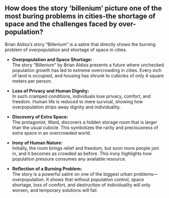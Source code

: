 ## How does the story 'billenium' picture one of the most buring problems in cities-the shortage of space and the challenges faced by over-population?

Brian Aldiss’s story “Billenium” is a satire that directly shows the burning problem of overpopulation and shortage of space in cities.



* **Overpopulation and Space Shortage:** <br>
The story “Billenium” by Brian Aldiss presents a future where unchecked population growth has led to extreme overcrowding in cities. Every inch of land is occupied, and housing has shrunk to cubicles of only 4 square meters per person.

* **Loss of Privacy and Human Dignity:** <br>
In such cramped conditions, individuals lose privacy, comfort, and freedom. Human life is reduced to mere survival, showing how overpopulation strips away dignity and individuality.

* **Discovery of Extra Space:** <br>
The protagonist, Ward, discovers a hidden storage room that is larger than the usual cubicle. This symbolizes the rarity and preciousness of extra space in an overcrowded world.

* **Irony of Human Nature:** <br>
 Initially, the room brings relief and freedom, but soon more people join in, and it becomes as crowded as before. This irony highlights how population pressure consumes any available resource.

* **Reflection of a Burning Problem:** <br>
The story is a powerful satire on one of the biggest urban problems—overpopulation. It shows that without population control, space shortage, loss of comfort, and destruction of individuality will only worsen, and temporary solutions will fail.